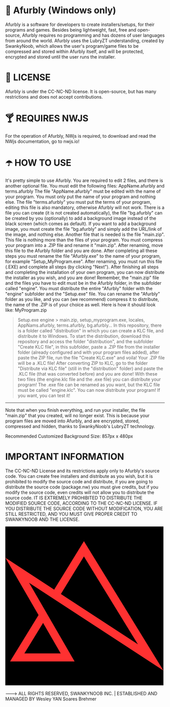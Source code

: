 # 🥤 Afurbly (Windows only)
Afurbly is a software for developers to create installers/setups, for their programs and games. Besides being lightweight, fast, free and open-source, Afurbly requires no programming and has dozens of user languages from around the world.
Afurbly uses the LubryZT understanding, created by SwankyNoob, which allows the user's program/game files to be compressed and stored within Afurbly itself, and will be protected, encrypted and stored until the user runs the installer.

# 📖 LICENSE
Afurbly is under the CC-NC-ND license. It is open-source, but has many restrictions and does not accept contributions.

# 🍸 REQUIRES NWJS
For the operation of Afurbly, NWjs is required, to download and read the NWjs documentation, go to nwjs.io!

# ☂️ HOW TO USE
It's pretty simple to use Afurbly. You are required to edit 2 files, and there is another optional file. You must edit the following files:
AppName.afurbly and terms.afurbly
The file "AppName.afurbly" must be edited with the name of your program. You must only put the name of your program and nothing else. The file "terms.afurbly" you must put the terms of your program, editing this file is also mandatory, otherwise Afurbly will not work. There is a file you can create (it is not created automatically), the file "bg.afurbly" can be created by you (optionally) to add a background image instead of the black screen (which comes as default). If you want to add a background image, you must create the file "bg.afurbly" and simply add the URL/link of the image, and nothing else.
Another file that is needed is the file "main.zip". This file is nothing more than the files of your program. You must compress your program into a .ZIP file and rename it "main.zip". After renaming, move this file to the Afurbly folder and you are done. After completing all these steps you must rename the file "Afurbly.exe" to the name of your program, for example "Setup_MyProgram.exe". After renaming, you must run this file (.EXE) and complete all steps (by clicking "Next"). After finishing all steps and completing the installation of your own program, you can now distribute the installer as you wish, and you are done! Remember, the "main.zip" file and the files you have to edit must be in the Afurbly folder, in the subfolder called "engine". You must distribute the entire "Afurbly" folder with the "engine" subfolder and the "Setup.exe" file. You can rename the "Afurbly" folder as you like, and you can (we recommend) compress it to distribute, the name of the .ZIP is of your choice as well.
Here is how it should look like:
MyProgram.zip
> Setup.exe
> engine > main.zip, setup_myprogram.exe, locales, AppNams.afurbly, terms.afurbly, bg.afurbly...
In this repository, there is a folder called "distribution" in which you can create a KLC file, and distribute it to Windows. To start the distribution, download this repository and access the folder "distribution", and the subfolder "Create KLC file", in this subfolder, paste a .ZIP file from the installer folder (already configured and with your program files added), after paste the ZIP file, run the file "Create KLC.exe" and voila! Your .ZIP file will be a .KLC file! After converting ZIP to KLC, go to the folder "Distribute via KLC file" (still in the "distribution" folder) and paste the .KLC file (that was converted before) and you are done! With these two files (the engine.klc file and the .exe file) you can distribute your program! The .exe file can be renamed as you want, but the KLC file must be called "engine.klc". You can now distribute your program! If you want, you can test it!
-------------------
Note that when you finish everything, and run your installer, the file "main.zip" that you created, will no longer exist. This is because your program files are moved into Afurbly, and are encrypted, stored, compressed and hidden, thanks to SwankyNoob's LubryZT technology.

Recommended Customized Background Size: 857px x 480px

# IMPORTANT INFORMATION
The CC-NC-ND License and its restrictions apply only to Afurbly's source code. You can create free installers and distribute as you wish, but it is prohibited to modify the source code and distribute, if you are going to distribute the source code (package.nw) you must give credits, but if you modify the source code, even credits will not allow you to distribute the source code. IT IS EXTREMELY PROHIBITED TO DISTRIBUTE THE MODIFIED SOURCE CODE, ACCORDING TO THE CC-NC-ND LICENSE. IF YOU DISTRIBUTE THE SOURCE CODE WITHOUT MODIFICATION, YOU ARE STILL RESTRICTED, AND YOU MUST GIVE PROPER CREDIT TO SWANKYNOOB AND THE LICENSE.

![alt text](https://raw.githubusercontent.com/NervousGroove/Afurbly/main/afurbly_icon.png)

---> ALL RIGHTS RESERVED, SWANKYNOOB INC. | ESTABLISHED AND MANAGED BY Wesley YAN Soares Brehmer
